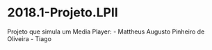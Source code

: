 # 2018.1-Projeto.LPII
Projeto que simula um Media Player:
	- Mattheus Augusto Pinheiro de Oliveira
	- Tiago

